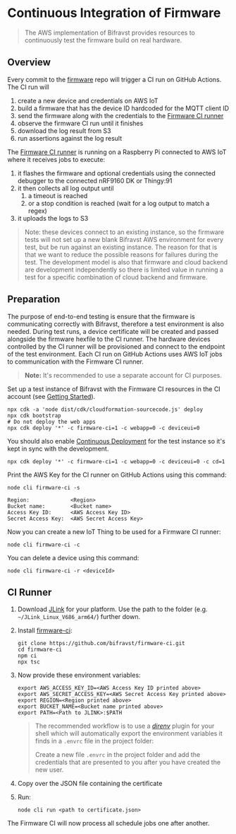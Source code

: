 # Continuous Integration of Firmware

> The AWS implementation of Bifravst provides resources to continuously test the
> firmware build on real hardware.

## Overview

Every commit to the [firmware](https://github.com/bifravst/firmware) repo will
trigger a CI run on GitHub Actions. The CI run will

1. create a new device and credentials on AWS IoT
1. build a firmware that has the device ID hardcoded for the MQTT client ID
1. send the firmware along with the credentials to the
   [Firmware CI runner](https://github.com/bifravst/firmware-ci)
1. observe the firmware CI run until it finishes
1. download the log result from S3
1. run assertions against the log result

The [Firmware CI runner](https://github.com/bifravst/firmware-ci) is running on
a Raspberry Pi connected to AWS IoT where it receives jobs to execute:

1. it flashes the firmware and optional credentials using the connected debugger
   to the connected nRF9160 DK or Thingy:91
1. it then collects all log output until
   1. a timeout is reached
   1. or a stop condition is reached (wait for a log output to match a regex)
1. it uploads the logs to S3

> Note: these devices connect to an existing instance, so the firmware tests
> will not set up a new blank Bifravst AWS environment for every test, but be
> run against an existing instance. The reason for that is that we want to
> reduce the possible reasons for failures during the test. The development
> model is also that firmware and cloud backend are development independently so
> there is limited value in running a test for a specific combination of cloud
> backend and firmware.

## Preparation

The purpose of end-to-end testing is ensure that the firmware is communicating
correctly with Bifravst, therefore a test environment is also needed. During
test runs, a device certificate will be created and passed alongside the
firmware hexfile to the CI runner. The hardware devices controlled by the CI
runner will be provisioned and connect to the endpoint of the test environment.
Each CI run on GitHub Actions uses AWS IoT jobs to communication with the
Firmware CI runner.

> **Note:** It's recommended to use a separate account for CI purposes.

Set up a test instance of Bifravst with the Firmware CI resources in the CI
account (see [Getting Started](./GettingStarted.md)).

    npx cdk -a 'node dist/cdk/cloudformation-sourcecode.js' deploy
    npx cdk bootstrap
    # Do not deploy the web apps
    npx cdk deploy '*' -c firmware-ci=1 -c webapp=0 -c deviceui=0

You should also enable [Continuous Deployment](./ContinuousDeployment.md) for
the test instance so it's kept in sync with the development.

    npx cdk deploy '*' -c firmware-ci=1 -c webapp=0 -c deviceui=0 -c cd=1

Print the AWS Key for the CI runner on GitHub Actions using this command:

    node cli firmware-ci -s

    Region:             <Region>
    Bucket name:        <Bucket name>
    Access Key ID:      <AWS Access Key ID>
    Secret Access Key:  <AWS Secret Access Key>

Now you can create a new IoT Thing to be used for a Firmware CI runner:

    node cli firmware-ci -c

You can delete a device using this command:

    node cli firmware-ci -r <deviceId>

## CI Runner

1.  Download [JLink](https://www.segger.com/downloads/jlink/) for your platform.
    Use the path to the folder (e.g. `~/JLink_Linux_V686_arm64/`) further down.

2.  Install [firmware-ci](https://github.com/bifravst/firmware-ci.git):

        git clone https://github.com/bifravst/firmware-ci.git
        cd firmware-ci
        npm ci
        npx tsc

3.  Now provide these environment variables:

    ```
    export AWS_ACCESS_KEY_ID=<AWS Access Key ID printed above>
    export AWS_SECRET_ACCESS_KEY=<AWS Secret Access Key printed above>
    export REGION=<Region printed above>
    export BUCKET_NAME=<Bucket name printed above>
    export PATH=<Path to JLINK>:$PATH
    ```

    > The recommended workflow is to use a [_direnv_](https://direnv.net/)
    > plugin for your shell which will automatically export the environment
    > variables it finds in a `.envrc` file in the project folder:
    >
    > Create a new file `.envrc` in the project folder and add the credentials
    > that are presented to you after you have created the new user.

4.  Copy over the JSON file containing the certificate

5.  Run:

    ```
    node cli run <path to certificate.json>
    ```

The Firmware CI will now process all schedule jobs one after another.

